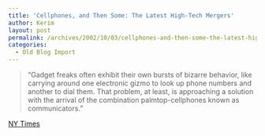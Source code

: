 ```yaml
---
title: 'Cellphones, and Then Some: The Latest High-Tech Mergers'
author: Kerim
layout: post
permalink: /archives/2002/10/03/cellphones-and-then-some-the-latest-high-tech-mergers/
categories:
  - Old Blog Import
---
```


>   &#8220;Gadget freaks often exhibit their own bursts of bizarre behavior, like carrying around one electronic gizmo to look up phone numbers and another to dial them. That problem, at least, is approaching a solution with the arrival of the combination palmtop-cellphones known as communicators.&#8221;


<a href="http://www.nytimes.com/2002/10/03/technology/circuits/03STAT.html?8hpib" onclick="_gaq.push(['_trackEvent', 'outbound-article', 'http://www.nytimes.com/2002/10/03/technology/circuits/03STAT.html?8hpib', 'NY Times']);" >NY Times</a>


